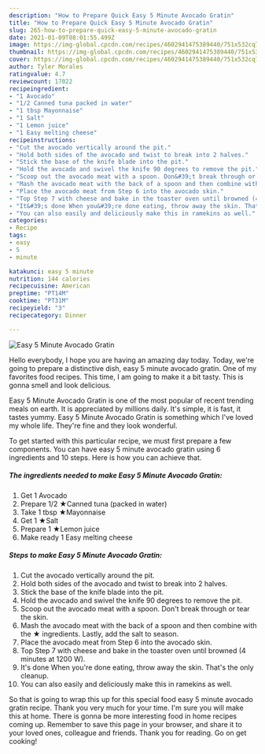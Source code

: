 ```yaml
---
description: "How to Prepare Quick Easy 5 Minute Avocado Gratin"
title: "How to Prepare Quick Easy 5 Minute Avocado Gratin"
slug: 265-how-to-prepare-quick-easy-5-minute-avocado-gratin
date: 2021-01-09T08:01:55.499Z
image: https://img-global.cpcdn.com/recipes/4602941475389440/751x532cq70/easy-5-minute-avocado-gratin-recipe-main-photo.jpg
thumbnail: https://img-global.cpcdn.com/recipes/4602941475389440/751x532cq70/easy-5-minute-avocado-gratin-recipe-main-photo.jpg
cover: https://img-global.cpcdn.com/recipes/4602941475389440/751x532cq70/easy-5-minute-avocado-gratin-recipe-main-photo.jpg
author: Tyler Morales
ratingvalue: 4.7
reviewcount: 17022
recipeingredient:
- "1 Avocado"
- "1/2 Canned tuna packed in water"
- "1 tbsp Mayonnaise"
- "1 Salt"
- "1 Lemon juice"
- "1 Easy melting cheese"
recipeinstructions:
- "Cut the avocado vertically around the pit."
- "Hold both sides of the avocado and twist to break into 2 halves."
- "Stick the base of the knife blade into the pit."
- "Hold the avocado and swivel the knife 90 degrees to remove the pit."
- "Scoop out the avocado meat with a spoon. Don&#39;t break through or tear the skin."
- "Mash the avocado meat with the back of a spoon and then combine with the ★ ingredients. Lastly, add the salt to season."
- "Place the avocado meat from Step 6 into the avocado skin."
- "Top Step 7 with cheese and bake in the toaster oven until browned (4 minutes at 1200 W)."
- "It&#39;s done When you&#39;re done eating, throw away the skin. That&#39;s the only cleanup."
- "You can also easily and deliciously make this in ramekins as well."
categories:
- Recipe
tags:
- easy
- 5
- minute

katakunci: easy 5 minute 
nutrition: 144 calories
recipecuisine: American
preptime: "PT14M"
cooktime: "PT31M"
recipeyield: "3"
recipecategory: Dinner

---
```



![Easy 5 Minute Avocado Gratin](https://img-global.cpcdn.com/recipes/4602941475389440/751x532cq70/easy-5-minute-avocado-gratin-recipe-main-photo.jpg)

Hello everybody, I hope you are having an amazing day today. Today, we're going to prepare a distinctive dish, easy 5 minute avocado gratin. One of my favorites food recipes. This time, I am going to make it a bit tasty. This is gonna smell and look delicious.



Easy 5 Minute Avocado Gratin is one of the most popular of recent trending meals on earth. It is appreciated by millions daily. It's simple, it is fast, it tastes yummy. Easy 5 Minute Avocado Gratin is something which I've loved my whole life. They're fine and they look wonderful.


To get started with this particular recipe, we must first prepare a few components. You can have easy 5 minute avocado gratin using 6 ingredients and 10 steps. Here is how you can achieve that.

<!--inarticleads1-->

##### The ingredients needed to make Easy 5 Minute Avocado Gratin:

1. Get 1 Avocado
1. Prepare 1/2 ★Canned tuna (packed in water)
1. Take 1 tbsp ★Mayonnaise
1. Get 1 ★Salt
1. Prepare 1 ★Lemon juice
1. Make ready 1 Easy melting cheese




<!--inarticleads2-->

##### Steps to make Easy 5 Minute Avocado Gratin:

1. Cut the avocado vertically around the pit.
1. Hold both sides of the avocado and twist to break into 2 halves.
1. Stick the base of the knife blade into the pit.
1. Hold the avocado and swivel the knife 90 degrees to remove the pit.
1. Scoop out the avocado meat with a spoon. Don&#39;t break through or tear the skin.
1. Mash the avocado meat with the back of a spoon and then combine with the ★ ingredients. Lastly, add the salt to season.
1. Place the avocado meat from Step 6 into the avocado skin.
1. Top Step 7 with cheese and bake in the toaster oven until browned (4 minutes at 1200 W).
1. It&#39;s done When you&#39;re done eating, throw away the skin. That&#39;s the only cleanup.
1. You can also easily and deliciously make this in ramekins as well.




So that is going to wrap this up for this special food easy 5 minute avocado gratin recipe. Thank you very much for your time. I'm sure you will make this at home. There is gonna be more interesting food in home recipes coming up. Remember to save this page in your browser, and share it to your loved ones, colleague and friends. Thank you for reading. Go on get cooking!
